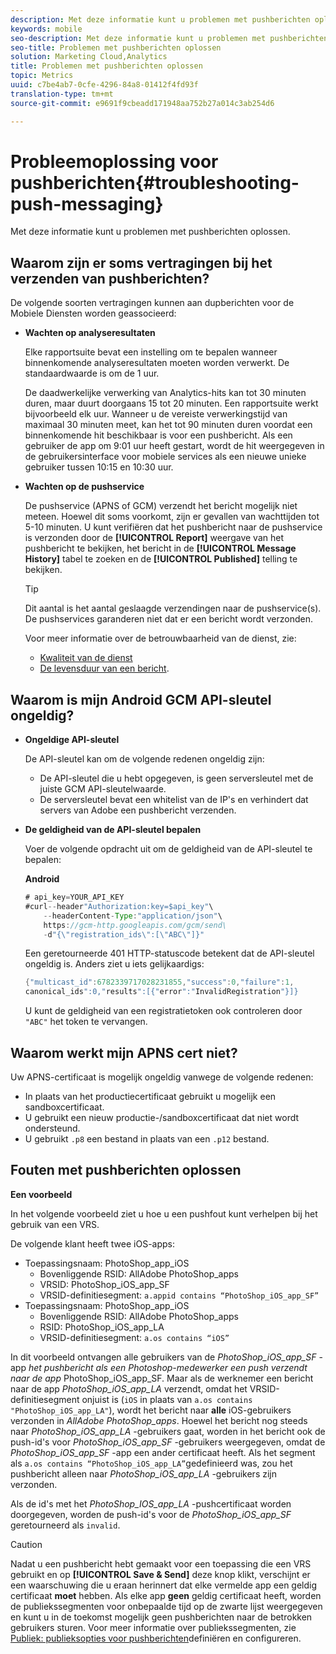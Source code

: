 ```yaml
---
description: Met deze informatie kunt u problemen met pushberichten oplossen.
keywords: mobile
seo-description: Met deze informatie kunt u problemen met pushberichten oplossen.
seo-title: Problemen met pushberichten oplossen
solution: Marketing Cloud,Analytics
title: Problemen met pushberichten oplossen
topic: Metrics
uuid: c7be4ab7-0cfe-4296-84a8-01412f4fd93f
translation-type: tm+mt
source-git-commit: e9691f9cbeadd171948aa752b27a014c3ab254d6

---
```



# Probleemoplossing voor pushberichten{#troubleshooting-push-messaging}

Met deze informatie kunt u problemen met pushberichten oplossen.

## Waarom zijn er soms vertragingen bij het verzenden van pushberichten?

De volgende soorten vertragingen kunnen aan dupberichten voor de Mobiele Diensten worden geassocieerd:

* **Wachten op analyseresultaten**

   Elke rapportsuite bevat een instelling om te bepalen wanneer binnenkomende analyseresultaten moeten worden verwerkt. De standaardwaarde is om de 1 uur.

   De daadwerkelijke verwerking van Analytics-hits kan tot 30 minuten duren, maar duurt doorgaans 15 tot 20 minuten. Een rapportsuite werkt bijvoorbeeld elk uur. Wanneer u de vereiste verwerkingstijd van maximaal 30 minuten meet, kan het tot 90 minuten duren voordat een binnenkomende hit beschikbaar is voor een pushbericht. Als een gebruiker de app om 9:01 uur heeft gestart, wordt de hit weergegeven in de gebruikersinterface voor mobiele services als een nieuwe unieke gebruiker tussen 10:15 en 10:30 uur.

* **Wachten op de pushservice**

   De pushservice (APNS of GCM) verzendt het bericht mogelijk niet meteen. Hoewel dit soms voorkomt, zijn er gevallen van wachttijden tot 5-10 minuten. U kunt verifiëren dat het pushbericht naar de pushservice is verzonden door de **[!UICONTROL Report]** weergave van het pushbericht te bekijken, het bericht in de **[!UICONTROL Message History]** tabel te zoeken en de **[!UICONTROL Published]** telling te bekijken.

   >[!TIP]
   >
   >Dit aantal is het aantal geslaagde verzendingen naar de pushservice(s). De pushservices garanderen niet dat er een bericht wordt verzonden.

   Voor meer informatie over de betrouwbaarheid van de dienst, zie:

   * [Kwaliteit van de dienst](https://developer.apple.com/library/content/documentation/NetworkingInternet/Conceptual/RemoteNotificationsPG/APNSOverview.html#//apple_ref/doc/uid/TP40008194-CH8-SW5l)
   * [De levensduur van een bericht](https://developers.google.com/cloud-messaging/concept-options#lifetime).

## Waarom is mijn Android GCM API-sleutel ongeldig?

* **Ongeldige API-sleutel**

   De API-sleutel kan om de volgende redenen ongeldig zijn:

   * De API-sleutel die u hebt opgegeven, is geen serversleutel met de juiste GCM API-sleutelwaarde.
   * De serversleutel bevat een whitelist van de IP&#39;s en verhindert dat servers van Adobe een pushbericht verzenden.

* **De geldigheid van de API-sleutel bepalen**

   Voer de volgende opdracht uit om de geldigheid van de API-sleutel te bepalen:

   **Android**

   ```java
   # api_key=YOUR_API_KEY
   #curl--header"Authorization:key=$api_key"\
       --headerContent-Type:"application/json"\ 
       https://gcm-http.googleapis.com/gcm/send\
       -d"{\"registration_ids\":[\"ABC\"]}"
   ```

   Een geretourneerde 401 HTTP-statuscode betekent dat de API-sleutel ongeldig is. Anders ziet u iets gelijkaardigs:

   ```java
   {"multicast_id":6782339717028231855,"success":0,"failure":1,
   canonical_ids":0,"results":[{"error":"InvalidRegistration"}]}
   ```

   U kunt de geldigheid van een registratietoken ook controleren door `"ABC"` het token te vervangen.

## Waarom werkt mijn APNS cert niet?

Uw APNS-certificaat is mogelijk ongeldig vanwege de volgende redenen:

* In plaats van het productiecertificaat gebruikt u mogelijk een sandboxcertificaat.
* U gebruikt een nieuw productie-/sandboxcertificaat dat niet wordt ondersteund.
* U gebruikt `.p8` een bestand in plaats van een `.p12` bestand.

## Fouten met pushberichten oplossen

**Een voorbeeld**

In het volgende voorbeeld ziet u hoe u een pushfout kunt verhelpen bij het gebruik van een VRS.

De volgende klant heeft twee iOS-apps:

* Toepassingsnaam: PhotoShop_app_iOS
   * Bovenliggende RSID: AllAdobe PhotoShop_apps
   * VRSID: PhotoShop_iOS_app_SF
   * VRSID-definitiesegment: `a.appid contains “PhotoShop_iOS_app_SF”`
* Toepassingsnaam: PhotoShop_app_iOS
   * Bovenliggende RSID: AllAdobe PhotoShop_apps
   * RSID: PhotoShop_iOS_app_LA
   * VRSID-definitiesegment: `a.os contains “iOS”`

In dit voorbeeld ontvangen alle gebruikers van de *PhotoShop_iOS_app_SF* -app *het pushbericht als een Photoshop-medewerker een push verzendt naar de app* PhotoShop_iOS_app_SF. Maar als de werknemer een bericht naar de app *PhotoShop_iOS_app_LA* verzendt, omdat het VRSID-definitiesegment onjuist is (`iOS` in plaats van `a.os contains "PhotoShop_iOS_app_LA"`), wordt het bericht naar **alle** iOS-gebruikers verzonden in *AllAdobe PhotoShop_apps*. Hoewel het bericht nog steeds naar *PhotoShop_iOS_app_LA* -gebruikers gaat, worden in het bericht ook de push-id&#39;s voor *PhotoShop_iOS_app_SF* -gebruikers weergegeven, omdat de *PhotoShop_iOS_app_SF* -app een ander certificaat heeft. Als het segment als `a.os contains “PhotoShop_iOS_app_LA”`gedefinieerd was, zou het pushbericht alleen naar *PhotoShop_iOS_app_LA* -gebruikers zijn verzonden.

Als de id&#39;s met het *PhotoShop_IOS_app_LA* -pushcertificaat worden doorgegeven, worden de push-id&#39;s voor de *PhotoShop_iOS_app_SF* geretourneerd als `invalid`.

>[!CAUTION]
>
>Nadat u een pushbericht hebt gemaakt voor een toepassing die een VRS gebruikt en op **[!UICONTROL Save & Send]** deze knop klikt, verschijnt er een waarschuwing die u eraan herinnert dat elke vermelde app een geldig certificaat **moet** hebben. Als elke app **geen** geldig certificaat heeft, worden de publiekssegmenten voor onbepaalde tijd op de zwarte lijst weergegeven en kunt u in de toekomst mogelijk geen pushberichten naar de betrokken gebruikers sturen. Voor meer informatie over publiekssegmenten, zie [Publiek: publieksopties voor pushberichten](/help/using/in-app-messaging/t-create-push-message/c-audience-push-message.md)definiëren en configureren.
